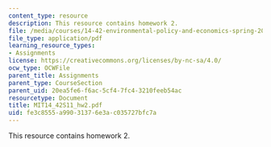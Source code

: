 ```yaml
---
content_type: resource
description: This resource contains homework 2.
file: /media/courses/14-42-environmental-policy-and-economics-spring-2011/fe3c8555a99031376e3ac035727bfc7a_MIT14_42S11_hw2.pdf
file_type: application/pdf
learning_resource_types:
- Assignments
license: https://creativecommons.org/licenses/by-nc-sa/4.0/
ocw_type: OCWFile
parent_title: Assignments
parent_type: CourseSection
parent_uid: 20ea5fe6-f6ac-5cf4-7fc4-3210feeb54ac
resourcetype: Document
title: MIT14_42S11_hw2.pdf
uid: fe3c8555-a990-3137-6e3a-c035727bfc7a
---
```

This resource contains homework 2.